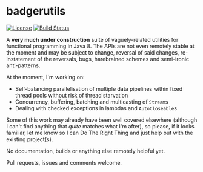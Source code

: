 # badgerutils

[![License](https://img.shields.io/badge/License-Apache%202.0-blue.svg)](https://opensource.org/licenses/Apache-2.0)
[![Build Status](https://travis-ci.org/badgerwithagun/badgerutils.svg?branch=master)](https://travis-ci.org/badgerwithagun/badgerutils)

A **very much under construction** suite of vaguely-related utilities for functional programming in Java 8.  The APIs are not even remotely stable at the moment and may be subject to change, reversal of said changes, re-instatement of the reversals, bugs, harebrained schemes and semi-ironic anti-patterns.

At the moment, I'm working on:

* Self-balancing parallelisation of multiple data pipelines within fixed thread pools without risk of thread starvation
* Concurrency, buffering, batching and multicasting of `Stream`s
* Dealing with checked exceptions in lambdas and `AutoCloseable`s

Some of this work may already have been well covered elsewhere (although I can't find anything that _quite_ matches what I'm after), so please, if it looks familiar, let me know so I can Do The Right Thing and just help out with the existing project(s).

No documentation, builds or anything else remotely helpful yet.

Pull requests, issues and comments welcome.